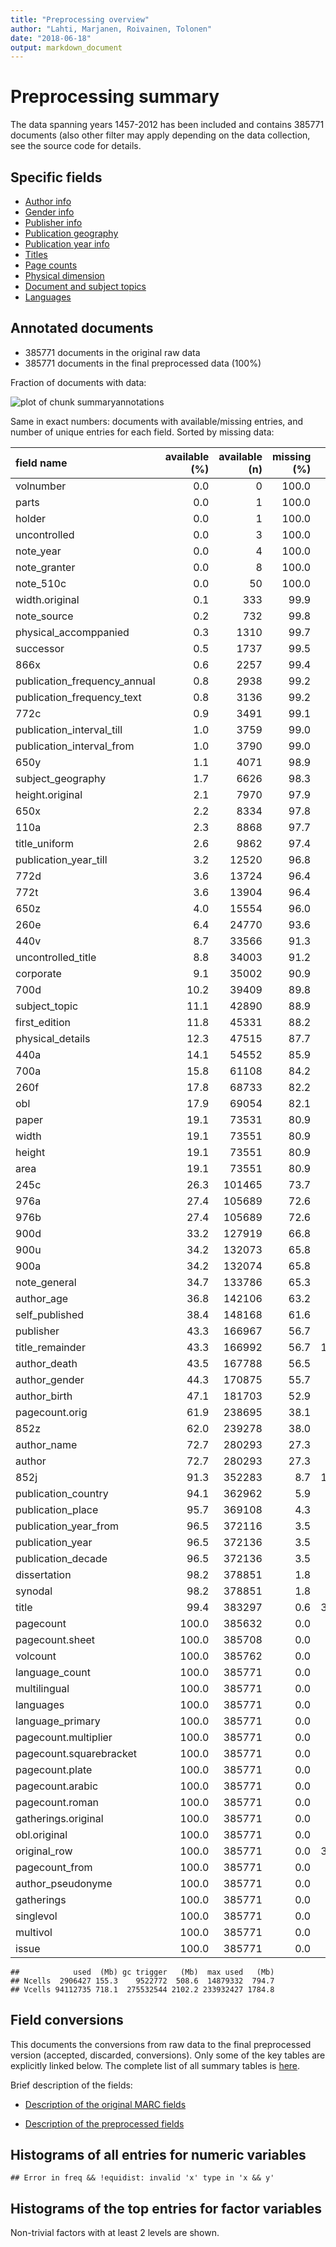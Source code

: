 ```yaml
---
title: "Preprocessing overview"
author: "Lahti, Marjanen, Roivainen, Tolonen"
date: "2018-06-18"
output: markdown_document
---
```


# Preprocessing summary

The data spanning years 1457-2012 has been included and contains 385771 documents (also other filter may apply depending on the data collection, see the source code for details.



## Specific fields

  * [Author info](author.md)
  * [Gender info](gender.md)
  * [Publisher info](publisher.md)
  * [Publication geography](publicationplace.md)
  * [Publication year info](publicationyear.md)
  * [Titles](title.md)  
  * [Page counts](pagecount.md)
  * [Physical dimension](dimension.md)    
  * [Document and subject topics](topic.md)
  * [Languages](language.md)


## Annotated documents

  * 385771 documents in the original raw data
  * 385771 documents in the final preprocessed data (100%)

Fraction of documents with data:

![plot of chunk summaryannotations](figure/summaryannotations-1.png)

Same in exact numbers: documents with available/missing entries, and number of unique entries for each field. Sorted by missing data:


|field name                   | available (%)| available (n)| missing (%)| unique (n)|
|:----------------------------|-------------:|-------------:|-----------:|----------:|
|volnumber                    |           0.0|             0|       100.0|          1|
|parts                        |           0.0|             1|       100.0|          2|
|holder                       |           0.0|             1|       100.0|          2|
|uncontrolled                 |           0.0|             3|       100.0|          4|
|note_year                    |           0.0|             4|       100.0|          5|
|note_granter                 |           0.0|             8|       100.0|          8|
|note_510c                    |           0.0|            50|       100.0|         48|
|width.original               |           0.1|           333|        99.9|         53|
|note_source                  |           0.2|           732|        99.8|        672|
|physical_accomppanied        |           0.3|          1310|        99.7|        795|
|successor                    |           0.5|          1737|        99.5|       1710|
|866x                         |           0.6|          2257|        99.4|        273|
|publication_frequency_annual |           0.8|          2938|        99.2|        192|
|publication_frequency_text   |           0.8|          3136|        99.2|         37|
|772c                         |           0.9|          3491|        99.1|       1049|
|publication_interval_till    |           1.0|          3759|        99.0|        227|
|publication_interval_from    |           1.0|          3790|        99.0|        235|
|650y                         |           1.1|          4071|        98.9|        954|
|subject_geography            |           1.7|          6626|        98.3|       2225|
|height.original              |           2.1|          7970|        97.9|         88|
|650x                         |           2.2|          8334|        97.8|       2108|
|110a                         |           2.3|          8868|        97.7|       6373|
|title_uniform                |           2.6|          9862|        97.4|       6078|
|publication_year_till        |           3.2|         12520|        96.8|        366|
|772d                         |           3.6|         13724|        96.4|       3221|
|772t                         |           3.6|         13904|        96.4|       4420|
|650z                         |           4.0|         15554|        96.0|       2636|
|260e                         |           6.4|         24770|        93.6|        715|
|440v                         |           8.7|         33566|        91.3|      10198|
|uncontrolled_title           |           8.8|         34003|        91.2|      30026|
|corporate                    |           9.1|         35002|        90.9|       6474|
|700d                         |          10.2|         39409|        89.8|      11748|
|subject_topic                |          11.1|         42890|        88.9|      22254|
|first_edition                |          11.8|         45331|        88.2|          3|
|physical_details             |          12.3|         47515|        87.7|        834|
|440a                         |          14.1|         54552|        85.9|      25284|
|700a                         |          15.8|         61108|        84.2|      32895|
|260f                         |          17.8|         68733|        82.2|       7362|
|obl                          |          17.9|         69054|        82.1|          3|
|paper                        |          19.1|         73531|        80.9|       4176|
|width                        |          19.1|         73551|        80.9|         63|
|height                       |          19.1|         73551|        80.9|         90|
|area                         |          19.1|         73551|        80.9|        195|
|245c                         |          26.3|        101465|        73.7|      77222|
|976a                         |          27.4|        105689|        72.6|      29699|
|976b                         |          27.4|        105689|        72.6|      30434|
|900d                         |          33.2|        127919|        66.8|      19778|
|900u                         |          34.2|        132073|        65.8|      24249|
|900a                         |          34.2|        132074|        65.8|      24535|
|note_general                 |          34.7|        133786|        65.3|      82777|
|author_age                   |          36.8|        142106|        63.2|        141|
|self_published               |          38.4|        148168|        61.6|          3|
|publisher                    |          43.3|        166967|        56.7|      16954|
|title_remainder              |          43.3|        166992|        56.7|     132055|
|author_death                 |          43.5|        167788|        56.5|        551|
|author_gender                |          44.3|        170875|        55.7|          5|
|author_birth                 |          47.1|        181703|        52.9|        587|
|pagecount.orig               |          61.9|        238695|        38.1|       1432|
|852z                         |          62.0|        239278|        38.0|      15781|
|author_name                  |          72.7|        280293|        27.3|      88144|
|author                       |          72.7|        280293|        27.3|      89395|
|852j                         |          91.3|        352283|         8.7|     133906|
|publication_country          |          94.1|        362962|         5.9|         39|
|publication_place            |          95.7|        369108|         4.3|       2637|
|publication_year_from        |          96.5|        372116|         3.5|        500|
|publication_year             |          96.5|        372136|         3.5|        500|
|publication_decade           |          96.5|        372136|         3.5|         57|
|dissertation                 |          98.2|        378851|         1.8|          3|
|synodal                      |          98.2|        378851|         1.8|          2|
|title                        |          99.4|        383297|         0.6|     333332|
|pagecount                    |         100.0|        385632|         0.0|       1437|
|pagecount.sheet              |         100.0|        385708|         0.0|       1144|
|volcount                     |         100.0|        385762|         0.0|         43|
|language_count               |         100.0|        385771|         0.0|          1|
|multilingual                 |         100.0|        385771|         0.0|          1|
|languages                    |         100.0|        385771|         0.0|        100|
|language_primary             |         100.0|        385771|         0.0|        100|
|pagecount.multiplier         |         100.0|        385771|         0.0|          1|
|pagecount.squarebracket      |         100.0|        385771|         0.0|        248|
|pagecount.plate              |         100.0|        385771|         0.0|        156|
|pagecount.arabic             |         100.0|        385771|         0.0|       1215|
|pagecount.roman              |         100.0|        385771|         0.0|        166|
|gatherings.original          |         100.0|        385771|         0.0|         15|
|obl.original                 |         100.0|        385771|         0.0|          2|
|original_row                 |         100.0|        385771|         0.0|     385771|
|pagecount_from               |         100.0|        385771|         0.0|          4|
|author_pseudonyme            |         100.0|        385771|         0.0|          2|
|gatherings                   |         100.0|        385771|         0.0|         16|
|singlevol                    |         100.0|        385771|         0.0|          2|
|multivol                     |         100.0|        385771|         0.0|          2|
|issue                        |         100.0|        385771|         0.0|          2|

```
##            used  (Mb) gc trigger   (Mb)  max used   (Mb)
## Ncells  2906427 155.3    9522772  508.6  14879332  794.7
## Vcells 94112735 718.1  275532544 2102.2 233932427 1784.8
```


## Field conversions

This documents the conversions from raw data to the final preprocessed version (accepted, discarded, conversions). Only some of the key tables are explicitly linked below. The complete list of all summary tables is [here](output.tables/).

Brief description of the fields:

 * [Description of the original MARC fields](https://github.com/COMHIS/bibliographica/blob/master/inst/extdata/fieldnames.csv)

 * [Description of the preprocessed fields](https://github.com/COMHIS/bibliographica/blob/master/inst/extdata/fieldnames_polished.csv)


## Histograms of all entries for numeric variables


```
## Error in freq && !equidist: invalid 'x' type in 'x && y'
```


## Histograms of the top entries for factor variables

Non-trivial factors with at least 2 levels are shown.




